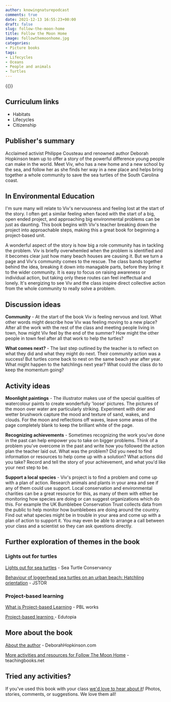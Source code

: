 ```yaml
---
author: knowingnaturepodcast
comments: true
date: 2021-12-13 16:55:23+00:00
draft: false
slug: follow-the-moon-home
title: Follow the Moon Home
image: followthemoonhome.jpg
categories:
- Picture books
tags:
- Lifecycles
- Oceans
- People and animals
- Turtles
---
```


{{<book ages="5–8 years"
        author="Philippe Cousteau and Deborah Hopkinson"
        illustrator="Meilo So"
        cover="followthemoonhome.jpg"
        publisher="Chronicle Books"
        publisher-link="https://www.chroniclebooks.com/products/follow-the-moon-home"
        date="2016-04-05"
        pages="48">}}

## Curriculum links

  * Habitats
  * Lifecycles
  * Citizenship

## Publisher's summary

Acclaimed activist Philippe Cousteau and renowned author Deborah Hopkinson
team up to offer a story of the powerful difference young people can make in
the world. Meet Viv, who has a new home and a new school by the sea, and
follow her as she finds her way in a new place and helps bring together a
whole community to save the sea turtles of the South Carolina coast.

## In Environmental Education

I'm sure many will relate to Viv's nervousness and feeling lost at the start
of the story. I often get a similar feeling when faced with the start of a
big, open ended project, and approaching big environmental problems can be
just as daunting. This book begins with Viv's teacher breaking down the
project into approachable steps, making this a great book for beginning a
project-based unit.

A wonderful aspect of the story is how big a role community has in tackling
the problem. Viv is briefly overwhemled when the problem is identified and it
becomes clear just how many beach houses are causing it. But we turn a page
and Viv's community comes to the rescue. The class bands together behind the
idea, breaking it down into managable parts, before they bring it to the wider
community. It is easy to focus on raising awareness or individual action, but
taking only these routes can feel ineffectual and lonely. It's energizing to
see Viv and the class inspire direct collective action from the whole
community to really solve a problem.

## Discussion ideas

**Community** \- At the start of the book Viv is feeling nervous and lost.
What other words might describe how Viv was feeling moving to a new place?
After all the work with the rest of the class and meeting people living in
town, how might Viv feel by the end of the summer? How might the other people
in town feel after all that work to help the turtles?

**What comes next?** \- The last step outlined by the teacher is to reflect on
what they did and what they might do next. Their community action was a
success! But turtles come back to nest on the same beach year after year. What
might happen to the hatchlings next year? What could the class do to keep the
momentum going?

## Activity ideas

**Moonlight paintings** \- The illustrator makes use of the special qualities
of watercolour paints to create wonderfully 'loose' pictures. The pictures of
the moon over water are particularly striking. Experiment with drier and
wetter brushwork capture the mood and texture of sand, wakes, and clouds. For
the moon and reflections off waves, leave some areas of the page completely
blank to keep the brilliant white of the page.

**Recognizing achievements** \- Sometimes recognizing the work you've done in
the past can help empower you to take on bigger problems. Think of a problem
you've overcome in the past and write how you followed the action plan the
teacher laid out. What was the problem? Did you need to find information or
resources to help come up with a solution? What actions did you take? Record
and tell the story of your achievement, and what you'd like your next step to
be.

**Support a local species** \- Viv's project is to find a problem and come up
with a plan of action. Research animals and plants in your area and see if any
of them could use support. Local conservation and environmental charities can
be a great resource for this, as many of them with either be monitoring how
species are doing or can suggest organizations which do this. For example the
UK Bumblebee Conservation Trust collects data from the public to help monitor
how bumblebees are doing around the country. Find out what species might be in
trouble in your area and come up with a plan of action to support it. You may
even be able to arrange a call between your class and a scientist so they can
ask questions directly.

## Further exploration of themes in the book

### Lights out for turtles

[Lights out for sea turtles](https://conserveturtles.org/lights-out-for-sea-turtles/) \- Sea Turtle Conservancy   
  
[Behaviour of loggerhead sea turtles on an urban beach: Hatchling orientation](https://www.jstor.org/stable/1564740) \- JSTOR

###  Project-based learning

[What is Project-based Learning](https://www.pblworks.org/what-is-pbl) \- PBL works  
  
[Project-based learning ](https://www.edutopia.org/project-based-learning)\- Edutopia

## More about the book

[About the author](https://deborahhopkinson.com/pages/bio) \- DeborahHopkinson.com  
  
[More activities and resources for Follow The Moon Home](https://www.teachingbooks.net/tb.cgi?tid=49402) \- teachingbooks.net  

## Tried any activities?

If you've used this book with your class [we'd love to hear about it](/contact)! Photos,
stories, comments, or suggestions. We love them all!  

